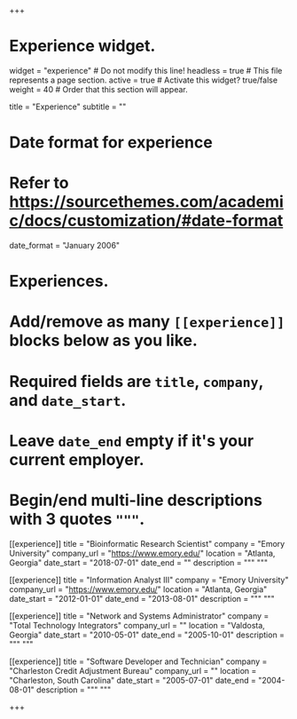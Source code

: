 +++
# Experience widget.
widget = "experience"  # Do not modify this line!
headless = true  # This file represents a page section.
active = true # Activate this widget? true/false
weight = 40  # Order that this section will appear.

title = "Experience"
subtitle = ""

# Date format for experience
#   Refer to https://sourcethemes.com/academic/docs/customization/#date-format
date_format = "January 2006"

# Experiences.
#   Add/remove as many `[[experience]]` blocks below as you like.
#   Required fields are `title`, `company`, and `date_start`.
#   Leave `date_end` empty if it's your current employer.
#   Begin/end multi-line descriptions with 3 quotes `"""`.
[[experience]]
  title = "Bioinformatic Research Scientist"
  company = "Emory University"
  company_url = "https://www.emory.edu/"
  location = "Atlanta, Georgia"
  date_start = "2018-07-01"
  date_end = ""
  description = """
  """

[[experience]]
  title = "Information Analyst III"
  company = "Emory University"
  company_url = "https://www.emory.edu/"
  location = "Atlanta, Georgia"
  date_start = "2012-01-01"
  date_end = "2013-08-01"
  description = """ """
  
[[experience]]
  title = "Network and Systems Administrator"
  company = "Total Technology Integrators"
  company_url = ""
  location = "Valdosta, Georgia"
  date_start = "2010-05-01"
  date_end = "2005-10-01"
  description = """ """

[[experience]]
  title = "Software Developer and Technician"
  company = "Charleston Credit Adjustment Bureau"
  company_url = ""
  location = "Charleston, South Carolina"
  date_start = "2005-07-01"
  date_end = "2004-08-01"
  description = """ """

+++

